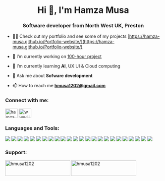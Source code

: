<h1 align="center">Hi 👋, I'm Hamza Musa</h1>
<h3 align="center">Software developer from North West UK, Preston</h3>

- 👨‍💻 Check out my portfolio and see some of my projects [https://hamza-musa.github.io/Portfolio-website/](https://hamza-musa.github.io/Portfolio-website/)

- 🔭 I’m currently working on [100-hour project](https://github.com/hamza-musa/Gymness)

- 🌱 I’m currently learning **AI**, UX UI & Cloud computing 

- 💬 Ask me about **Sofware development**

- 📫 How to reach me **hmusa1202@gmail.com**

<h3 align="left">Connect with me:</h3>
<p align="left">
<a href="https://twitter.com/hamzamdev" target="blank"><img align="center" src="https://raw.githubusercontent.com/rahuldkjain/github-profile-readme-generator/master/src/images/icons/Social/twitter.svg" alt="hamzamdev" height="30" width="40" /></a>
<a href="https://www.linkedin.com/in/hamza-musa/" target="blank"><img align="center" src="https://raw.githubusercontent.com/rahuldkjain/github-profile-readme-generator/master/src/images/icons/Social/linked-in-alt.svg" alt="www.linkedin.com/in/hamza-musa" height="30" width="40" /></a>
</p>

<h3 align="left">Languages and Tools:</h3>
<!-- M/PERN STACK -->
<img src="https://img.shields.io/static/v1?label=|&message=HTML5&color=23555f&style=plastic&logo=mongodb"/>
<img src="https://img.shields.io/static/v1?label=|&message=CSS3&color=285f65&style=plastic&logo=postgressql"/>
<img src="https://img.shields.io/static/v1?label=|&message=SASS&color=2b625f&style=plastic&logo=sql"/>
<img src="https://img.shields.io/static/v1?label=|&message=HTML5&color=23555f&style=plastic&logo=express"/>
<img src="https://img.shields.io/static/v1?label=|&message=CSS3&color=285f65&style=plastic&logo=react"/>
<img src="https://img.shields.io/static/v1?label=|&message=SASS&color=2b625f&style=plastic&logo=nodesjs"/>
    <img src="https://img.shields.io/static/v1?label=|&message=HTML5&color=23555f&style=plastic&logo=html5"/>
    <img src="https://img.shields.io/static/v1?label=|&message=CSS3&color=285f65&style=plastic&logo=css3"/>
    <img src="https://img.shields.io/static/v1?label=|&message=SASS&color=2b625f&style=plastic&logo=sass"/>
    <img src="https://img.shields.io/static/v1?label=|&message=BOOTSTRAP&color=316c5e&style=plastic&logo=bootstrap"/>
    <img src="https://img.shields.io/static/v1?label=|&message=JAVASCRIPT&color=3c7f5d&style=plastic&logo=javascript"/>
    <img src="https://img.shields.io/static/v1?label=|&message=TYPESCRIPT&color=4a935c&style=plastic&logo=typescript"/>
    <img src="https://img.shields.io/static/v1?label=|&message=PYTHON&color=52985b&style=plastic&logo=python"/>
    <img src="https://img.shields.io/static/v1?label=|&message=JAVA&color=cdf998&style=plastic&logo=java"/>
       <img src="https://img.shields.io/static/v1?label=|&message=GIT&color=cbb148&style=plastic&logo=.net"/>
        <img src="https://img.shields.io/static/v1?label=|&message=GIT&color=cbb148&style=plastic&logo=C#"/>
    <img src="https://img.shields.io/static/v1?label=|&message=AWS&color=98bf53&style=plastic&logo=amazon"/>
    <img src="https://img.shields.io/static/v1?label=|&message=WORDPRESS&color=cdd148&style=plastic&logo=wordpress"/>
    <img src="https://img.shields.io/static/v1?label=|&message=ADOBE&color=98bf53&style=plastic&logo=adobe"/>
    <img src="https://img.shields.io/static/v1?label=|&message=LINUX&color=bbb111&style=plastic&logo=linux"/>
    <img src="https://img.shields.io/static/v1?label=|&message=GIT&color=cbb148&style=plastic&logo=git"/>
    <img src="https://img.shields.io/static/v1?label=|&message=GIT&color=cbb148&style=plastic&logo=threejs"/>
    <img src="https://img.shields.io/static/v1?label=|&message=GIT&color=cbb148&style=plastic&logo=go"/>
    <img src="https://img.shields.io/static/v1?label=|&message=GIT&color=cbb148&style=plastic&logo=laravel"/>
     

<h3 align="left">Support:</h3>
<p><a href="https://www.buymeacoffee.com/hmusa1202"> <img align="left" src="https://cdn.buymeacoffee.com/buttons/v2/default-yellow.png" height="50" width="210" alt="hmusa1202" /></a><a href="https://ko-fi.com/hmusa1202"> <img align="left" src="https://cdn.ko-fi.com/cdn/kofi3.png?v=3" height="50" width="210" alt="hmusa1202" /></a></p><br><br>

